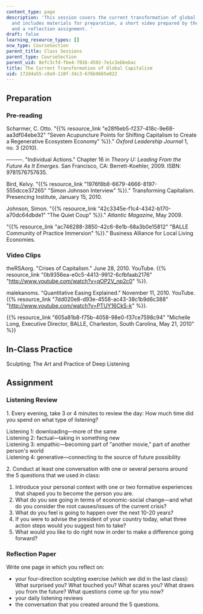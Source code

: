 ```yaml
---
content_type: page
description: 'This session covers the current transformation of global capitalism,
  and includes materials for preparation, a short video prepared by the professor,
  and a reflection assignment. '
draft: false
learning_resource_types: []
ocw_type: CourseSection
parent_title: Class Sessions
parent_type: CourseSection
parent_uid: 8efc3cfd-fbe4-7016-4592-7e1c3ebbebac
title: The Current Transformation of Global Capitalism
uid: 172d4a55-c8a9-110f-34c3-676b9665e022
---
```

## Preparation

### Pre-reading

Scharmer, C. Otto. "{{% resource_link "e28f6eb5-f237-418c-9e68-aa3df04ebe32" "Seven Acupuncture Points for Shifting Capitalism to Create a Regenerative Ecosystem Economy" %}}." *Oxford Leadership Journal* 1, no. 3 (2010). 

———. "Individual Actions." Chapter 16 in *Theory U: Leading From the Future As It Emerges*. San Francisco, CA: Berrett-Koehler, 2009. ISBN: 9781576757635.

Bird, Kelvy. "{{% resource_link "1976f8b8-6679-4666-8197-555dcce37265" "Simon Johnson Interview" %}}." Transforming Capitalism. Presencing Institute, January 15, 2010.

Johnson, Simon. "{{% resource_link "42c3345e-f1c4-4342-b170-a70dc64dbde1" "The Quiet Coup" %}}." *Atlantic Magazine*, May 2009.

"{{% resource_link "ac746288-3850-42c6-8e1b-68a3b0e15812" "BALLE Community of Practice Immersion" %}}." Business Alliance for Local Living Economies.

### Video Clips

theRSAorg. "Crises of Capitalism." June 28, 2010. YouTube. {{% resource_link "0b9356ea-e0c5-4413-9912-6cfbfaab2176" "http://www.youtube.com/watch?v=qOP2V_np2c0" %}}.

malekanoms. "Quantitative Easing Explained." November 11, 2010. YouTube. {{% resource_link "7dd020e8-d93e-4558-ac43-38c1b9d6c388" "http://www.youtube.com/watch?v=PTUY16CkS-k" %}}.

{{% resource_link "605a81b8-f75b-4058-98e0-f37ce7598c94" "Michelle Long, Executive Director, BALLE, Charleston, South Carolina, May 21, 2010" %}}

## In-Class Practice

Sculpting; The Art and Practice of Deep Listening

## Assignment

### Listening Review

1\. Every evening, take 3 or 4 minutes to review the day: How much time did you spend on what type of listening?

Listening 1: downloading—more of the same    
Listening 2: factual—taking in something new    
Listening 3: empathic—becoming part of "another movie," part of another person's world    
Listening 4: generative—connecting to the source of future possibility

2\. Conduct at least one conversation with one or several persons around the 5 questions that we used in class:

1. Introduce your personal context with one or two formative experiences that shaped you to become the person you are.
2. What do you see going in terms of economic-social change—and what do you consider the root causes/issues of the current crisis?
3. What do you feel is going to happen over the next 10-20 years?
4. If you were to advise the president of your country today, what three action steps would you suggest him to take?
5. What would you like to do right now in order to make a difference going forward?

### Reflection Paper

Write one page in which you reflect on:

- your four-direction sculpting exercise (which we did in the last class): What surprised you? What touched you? What scares you? What draws you from the future? What questions come up for you now?
- your daily listening reviews
- the conversation that you created around the 5 questions.